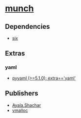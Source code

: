 # [munch](https://pypi.org/project/munch)

## Dependencies
- [six](packages/s/six.md)


## Extras

### yaml
- [pyyaml (>=5.1.0); extra=='yaml'](packages/p/pyyaml.md)


## Publishers
- [Ayala.Shachar](https://pypi.org/user/Ayala.Shachar)
- [vmalloc](https://pypi.org/user/vmalloc)


